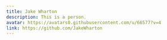 ```yaml
---
title: Jake Wharton
description: This is a person.
avatar: https://avatars0.githubusercontent.com/u/66577?v=4
link: https://github.com/JakeWharton
---
```

